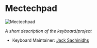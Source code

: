 # Mectechpad

![Mectechpad](http://printronics.gr/wp-content/uploads/2025/06/IMG-eeceb5eaaa776b9dc9114b3c06fc050b-V.jpg)

*A short description of the keyboard/project*

* Keyboard Maintainer: [Jack Sachinidhs](https://github.com/jacksaxi)
